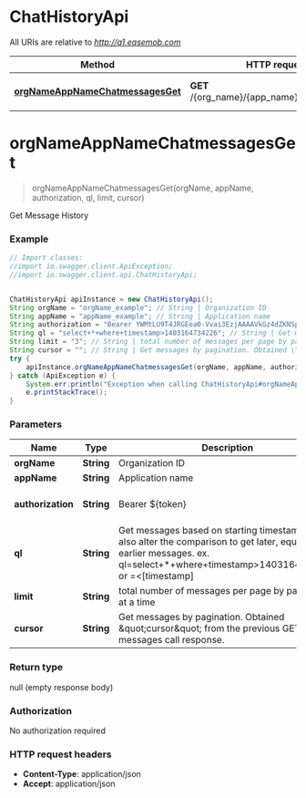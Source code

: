 # ChatHistoryApi

All URIs are relative to *http://a1.easemob.com*

Method | HTTP request | Description
------------- | ------------- | -------------
[**orgNameAppNameChatmessagesGet**](ChatHistoryApi.md#orgNameAppNameChatmessagesGet) | **GET** /{org_name}/{app_name}/chatmessages | Get Message History


<a name="orgNameAppNameChatmessagesGet"></a>
# **orgNameAppNameChatmessagesGet**
> orgNameAppNameChatmessagesGet(orgName, appName, authorization, ql, limit, cursor)

Get Message History



### Example
```java
// Import classes:
//import io.swagger.client.ApiException;
//import io.swagger.client.api.ChatHistoryApi;


ChatHistoryApi apiInstance = new ChatHistoryApi();
String orgName = "orgName_example"; // String | Organization ID
String appName = "appName_example"; // String | Application name
String authorization = "Bearer YWMtLU9T4JRGEea0-Vvai3EzjAAAAVkGz4dZKNSpsVdRvVix2OfSm42w5-IaUL4"; // String | Bearer ${token}
String ql = "select+*+where+timestamp>1403164734226"; // String | Get messages based on starting  timestamp. Could also alter the comparison to get later, equal, or earlier messages. ex. ql=select+*+where+timestamp>1403164734226 or =<[timestamp]
String limit = "3"; // String | total number of messages per page by pagination at a time
String cursor = ""; // String | Get messages by pagination. Obtained \"cursor\" from the previous GET messages call response.
try {
    apiInstance.orgNameAppNameChatmessagesGet(orgName, appName, authorization, ql, limit, cursor);
} catch (ApiException e) {
    System.err.println("Exception when calling ChatHistoryApi#orgNameAppNameChatmessagesGet");
    e.printStackTrace();
}
```

### Parameters

Name | Type | Description  | Notes
------------- | ------------- | ------------- | -------------
 **orgName** | **String**| Organization ID |
 **appName** | **String**| Application name |
 **authorization** | **String**| Bearer ${token} | [default to Bearer YWMtLU9T4JRGEea0-Vvai3EzjAAAAVkGz4dZKNSpsVdRvVix2OfSm42w5-IaUL4]
 **ql** | **String**| Get messages based on starting  timestamp. Could also alter the comparison to get later, equal, or earlier messages. ex. ql&#x3D;select+*+where+timestamp&gt;1403164734226 or &#x3D;&lt;[timestamp] | [optional] [default to select+*+where+timestamp&gt;1403164734226]
 **limit** | **String**| total number of messages per page by pagination at a time | [optional] [default to 3]
 **cursor** | **String**| Get messages by pagination. Obtained \&quot;cursor\&quot; from the previous GET messages call response. | [optional] [default to ]

### Return type

null (empty response body)

### Authorization

No authorization required

### HTTP request headers

 - **Content-Type**: application/json
 - **Accept**: application/json

